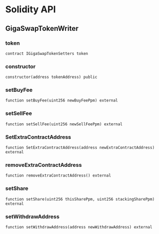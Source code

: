 # Solidity API

## GigaSwapTokenWriter

### token

```solidity
contract IGigaSwapTokenSetters token
```

### constructor

```solidity
constructor(address tokenAddress) public
```

### setBuyFee

```solidity
function setBuyFee(uint256 newBuyFeePpm) external
```

### setSellFee

```solidity
function setSellFee(uint256 newSellFeePpm) external
```

### SetExtraContractAddress

```solidity
function SetExtraContractAddress(address newExtraContractAddress) external
```

### removeExtraContractAddress

```solidity
function removeExtraContractAddress() external
```

### setShare

```solidity
function setShare(uint256 thisSharePpm, uint256 stackingSharePpm) external
```

### setWithdrawAddress

```solidity
function setWithdrawAddress(address newWithdrawAddress) external
```

